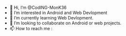 - 👋 Hi, I’m @CodING-MonK36
- 👀 I’m interested in Android and Web Devlopment
- 🌱 I’m currently learning Web Devlopment.
- 💞️ I’m looking to collaborate on Android or web projects.
- 📫 How to reach me : 

<!---
CodING-MonK36/CodING-MonK36 is a ✨ special ✨ repository because its `README.md` (this file) appears on your GitHub profile.
You can click the Preview link to take a look at your changes.
--->
